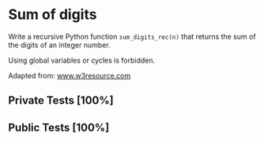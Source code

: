 # Sum of digits

Write a recursive Python function `sum_digits_rec(n)` that returns the sum of the digits of an integer number.


Using global variables or cycles is forbidden.


Adapted from: www.w3resource.com
## Private Tests [100%]

## Public Tests [100%]
